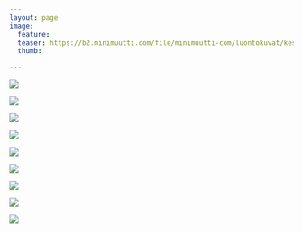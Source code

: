 ```yaml
---
layout: page
image:
  feature:
  teaser: https://b2.minimuutti.com/file/minimuutti-com/luontokuvat/kes%C3%A4/13/DS64985-245px.jpg
  thumb:

---
```


![](https://b2.minimuutti.com/file/minimuutti-com/luontokuvat/kes%C3%A4/13/DS65019-800px.jpg)

![](https://b2.minimuutti.com/file/minimuutti-com/luontokuvat/kes%C3%A4/13/DS64985-800px.jpg)

![](https://b2.minimuutti.com/file/minimuutti-com/luontokuvat/kes%C3%A4/13/DS65913-800px.jpg)

![](https://b2.minimuutti.com/file/minimuutti-com/luontokuvat/kes%C3%A4/13/DS65899-800px.jpg)

![](https://b2.minimuutti.com/file/minimuutti-com/luontokuvat/kes%C3%A4/13/DS65908-800px.jpg)

![](https://b2.minimuutti.com/file/minimuutti-com/luontokuvat/kes%C3%A4/13/DS65924-800px.jpg)

![](https://b2.minimuutti.com/file/minimuutti-com/luontokuvat/kes%C3%A4/13/DS65995-800px.jpg)

![](https://b2.minimuutti.com/file/minimuutti-com/luontokuvat/kes%C3%A4/13/DS65287-800px.jpg)

![](https://b2.minimuutti.com/file/minimuutti-com/luontokuvat/kes%C3%A4/13/DS65282-800px.jpg)


